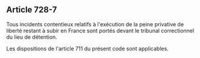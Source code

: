 Article 728-7
----
Tous incidents contentieux relatifs à l'exécution de la peine privative de
liberté restant à subir en France sont portés devant le tribunal correctionnel
du lieu de détention.

Les dispositions de l'article 711 du présent code sont applicables.
